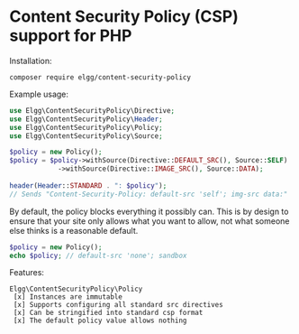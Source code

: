 # Content Security Policy (CSP) support for PHP

Installation:

```
composer require elgg/content-security-policy
```

Example usage:

```php
use Elgg\ContentSecurityPolicy\Directive;
use Elgg\ContentSecurityPolicy\Header;
use Elgg\ContentSecurityPolicy\Policy;
use Elgg\ContentSecurityPolicy\Source;

$policy = new Policy();
$policy = $policy->withSource(Directive::DEFAULT_SRC(), Source::SELF)
            ->withSource(Directive::IMAGE_SRC(), Source::DATA);
            
header(Header::STANDARD . ": $policy");
// Sends "Content-Security-Policy: default-src 'self'; img-src data:"
```

By default, the policy blocks everything it possibly can.
This is by design to ensure that your site only allows what you want to allow,
not what someone else thinks is a reasonable default.

```php
$policy = new Policy();
echo $policy; // default-src 'none'; sandbox
```

Features:

```
Elgg\ContentSecurityPolicy\Policy
 [x] Instances are immutable
 [x] Supports configuring all standard src directives
 [x] Can be stringified into standard csp format
 [x] The default policy value allows nothing
```
